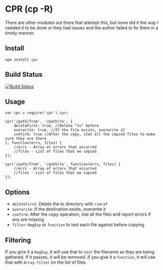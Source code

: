 CPR (cp -R)
===========

There are other modules out there that attempt this,
but none did it the way I needed it to be done or
they had issues and the author failed to fix them in a
timely manner.


Install
-------

    npm install cpr


Build Status
------------

[![Build Status](https://secure.travis-ci.org/davglass/cpr.png)](http://travis-ci.org/davglass/cpr)

Usage
-----

    var cpr = require('cpr').cpr;

    cpr('/path/from', '/path/to', {
        deleteFirst: true, //Delete "to" before
        overwrite: true, //If the file exists, overwrite it
        confirm: true //After the copy, stat all the copied files to make sure they are there
    }, function(errs, files) {
        //errs - Array of errors that occurred
        //files - List of files that we copied
    });

    cpr('/path/from', '/path/to', function(errs, files) {
        //errs - Array of errors that occurred
        //files - List of files that we copied
    });


Options
-------

   * `deleteFirst`: Delete the to directory with `rimraf`
   * `overwrite`: If the destination exists, overwrite it
   * `confirm`: After the copy operation, stat all the files and report errors if any are missing
   * `filter`: `RegExp` or `function` to test each file against before copying


Filtering
---------

If you give it a `RegExp`, it will use that to `test` the filename as they are being gathered. If it passes, it will be removed.
If you give it a `function`, it will use that with `Array.filter` on the list of files.
